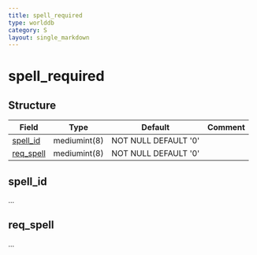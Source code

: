 ```yaml
---
title: spell_required
type: worlddb
category: S
layout: single_markdown
---
```


# spell_required

## Structure

Field                                                                             | Type         | Default                 | Comment
--------------------------------------------------------------------------------- | ------------ | ----------------------- | -------
[spell_id](#spell_id)                                                             | mediumint(8) | NOT NULL DEFAULT '0'    |
[req_spell](#req_spell)                                                           | mediumint(8) | NOT NULL DEFAULT '0'    |

## spell_id

...

## req_spell

...
